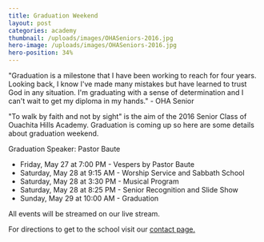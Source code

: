 ```yaml
---
title: Graduation Weekend
layout: post
categories: academy
thumbnail: /uploads/images/OHASeniors-2016.jpg
hero-image: /uploads/images/OHASeniors-2016.jpg
hero-position: 34%
---
```

"Graduation is a milestone that I have been working to reach for four years. Looking back, I know I've made many mistakes
but have learned to trust God in any situation. I'm graduating with a sense of determination and I can't wait to get my
diploma in my hands." - OHA Senior

"To walk by faith and not by sight" is the aim of the 2016 Senior Class of Ouachita Hills Academy. Graduation is coming up so here
are some details about graduation weekend.

Graduation Speaker: Pastor Baute

- Friday,   May 27 at 7:00 PM - Vespers by Pastor Baute
- Saturday, May 28 at 9:15 AM - Worship Service and Sabbath School
- Saturday, May 28 at 3:30 PM - Musical Program
- Saturday, May 28 at 8:25 PM - Senior Recognition and Slide Show
- Sunday,   May 29 at 10:00 AM - Graduation

All events will be streamed on our live stream.

For directions to get to the school visit our [contact page.](http://www.ouachitahills.org/pages/contact)
